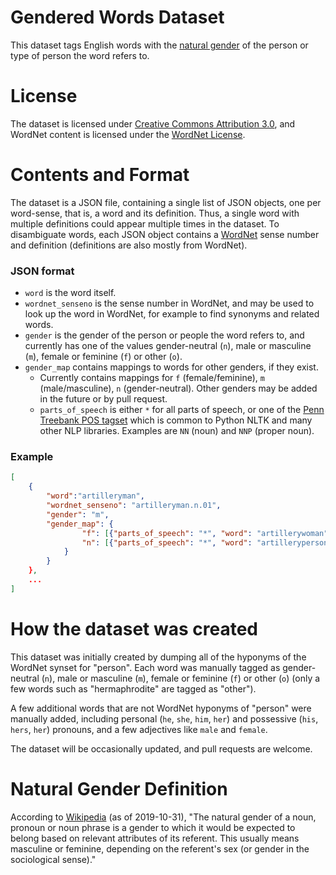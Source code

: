 # Gendered Words Dataset

This dataset tags English words with the [natural gender](#natural-gender-definition) of the person or type of person the word refers to.

# License
The dataset is licensed under [Creative Commons Attribution 3.0](https://creativecommons.org/licenses/by/3.0/us/), and WordNet content is licensed under the [WordNet License](https://wordnet.princeton.edu/license-and-commercial-use).

# Contents and Format

The dataset is a JSON file, containing a single list of JSON objects, one per word-sense, that is, a word and its definition. Thus, a single word with multiple definitions could appear multiple times in the dataset. To disambiguate words, each JSON object contains a [WordNet](https://wordnet.princeton.edu/) sense number and definition (definitions are also mostly from WordNet).

### JSON format

* `word` is the word itself.
* `wordnet_senseno` is the sense number in WordNet, and may be used to look up the word in WordNet, for example to find synonyms and related words.
* `gender` is the gender of the person or people the word refers to, and currently has one of the values gender-neutral (`n`), male or masculine (`m`), female or feminine (`f`) or other (`o`).
* `gender_map` contains mappings to words for other genders, if they exist. 
	* Currently contains mappings for `f` (female/feminine), `m` (male/masculine), `n` (gender-neutral). Other genders may be added in the future or by pull request.
	* `parts_of_speech` is either `*` for all parts of speech, or one of the [Penn Treebank POS tagset](https://www.cis.uni-muenchen.de/~schmid/tools/TreeTagger/) which is common to Python NLTK and many other NLP libraries. Examples are `NN` (noun) and `NNP` (proper noun).

### Example
```json
[
	{
		"word":"artilleryman", 
		"wordnet_senseno": "artilleryman.n.01", 
		"gender": "m", 
		"gender_map": {
				"f": [{"parts_of_speech": "*", "word": "artillerywoman"}],
				"n": [{"parts_of_speech": "*", "word": "artilleryperson"}]
			}
		}
	},
	...
]
```

# How the dataset was created

This dataset was initially created by dumping all of the hyponyms of the WordNet synset for "person". Each word was manually tagged as gender-neutral (`n`), male or masculine (`m`), female or feminine (`f`) or other (`o`) (only a few words such as "hermaphrodite" are tagged as "other").

A few additional words that are not WordNet hyponyms of "person" were manually added, including personal (`he`, `she`, `him`, `her`) and possessive (`his`, `hers`, `her`) pronouns, and a few adjectives like `male` and `female`.

The dataset will be occasionally updated, and pull requests are welcome.

# Natural Gender Definition

According to [Wikipedia](https://en.wikipedia.org/wiki/Grammatical_gender#Grammatical_vs._natural_gender) (as of 2019-10-31), "The natural gender of a noun, pronoun or noun phrase is a gender to which it would be expected to belong based on relevant attributes of its referent. This usually means masculine or feminine, depending on the referent's sex (or gender in the sociological sense)." 


